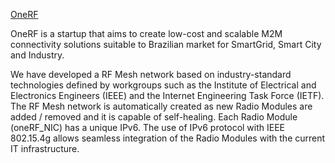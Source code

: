[OneRF](http://onerf.com.br/)

OneRF is a startup that aims to create low-cost and scalable M2M connectivity solutions suitable to Brazilian market for SmartGrid, Smart City and Industry.

We have developed a RF Mesh network based on industry-standard technologies defined by workgroups such as the Institute of Electrical and Electronics Engineers (IEEE) and the Internet Engineering Task Force (IETF).
The RF Mesh network is automatically created as new Radio Modules are added / removed and it is capable of self-healing.
Each Radio Module (oneRF_NIC) has a unique IPv6. The use of IPv6 protocol with IEEE 802.15.4g
allows seamless integration of the Radio Modules with the current IT infrastructure.
